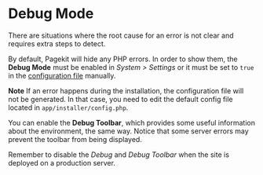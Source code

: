 # Debug Mode
<p class="uk-article-lead">There are situations where the root cause for an error is not clear and requires extra steps to detect.</p>

By default, Pagekit will hide any PHP errors. In order to show them, the **Debug Mode** must be enabled in _System > Settings_ or it must be set to `true` in the [configuration file](../getting-started/configuration-file.md) manually.

**Note** If an error happens during the installation, the configuration file will not be generated. In that case, you need to edit the default config file located in `app/installer/config.php`.

You can enable the **Debug Toolbar**, which provides some useful information about the environment, the same way. Notice that some server errors may prevent the toolbar from being displayed.

Remember to disable the _Debug_ and _Debug Toolbar_ when the site is deployed on a production server.
